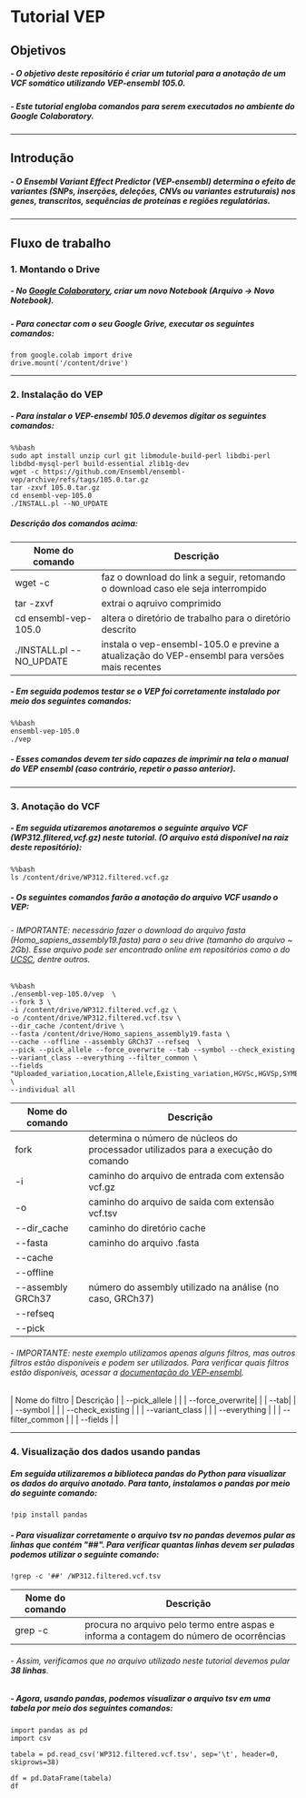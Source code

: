# **Tutorial VEP**

## **Objetivos**

##### - O objetivo deste repositório é criar um tutorial para a anotação de um VCF somático utilizando VEP-ensembl 105.0.
##### - Este tutorial engloba comandos para serem executados no ambiente do Google Colaboratory.

------

## **Introdução**

##### - O Ensembl Variant Effect Predictor (VEP-ensembl) determina o efeito de variantes (SNPs, inserções, deleções, CNVs ou variantes estruturais) nos genes, transcritos, sequências de proteínas e regiões regulatórias.

-----

## **Fluxo de trabalho**

### **1. Montando o Drive**
##### - No [Google Colaboratory](https://colab.research.google.com), criar um novo Notebook (Arquivo -> Novo Notebook).
##### - Para conectar com o seu Google Grive, executar os seguintes comandos:

```
from google.colab import drive
drive.mount('/content/drive')
```

------

### **2. Instalação do VEP**
##### - Para instalar o VEP-ensembl 105.0 devemos digitar os seguintes comandos:

```
%%bash
sudo apt install unzip curl git libmodule-build-perl libdbi-perl libdbd-mysql-perl build-essential zlib1g-dev
wget -c https://github.com/Ensembl/ensembl-vep/archive/refs/tags/105.0.tar.gz
tar -zxvf 105.0.tar.gz
cd ensembl-vep-105.0
./INSTALL.pl --NO_UPDATE 
```

##### Descrição dos comandos acima:

| Nome do comando | Descrição |
| --- | --- |
| wget -c | faz o download do link a seguir, retomando o download caso ele seja interrompido |
| tar -zxvf | extrai o aqruivo comprimido |
| cd ensembl-vep-105.0 | altera o diretório de trabalho para o diretório descrito |
| ./INSTALL.pl --NO_UPDATE | instala o vep-ensembl-105.0 e previne a atualização do VEP-ensembl para versões mais recentes |


##### - Em seguida podemos testar se o VEP foi corretamente instalado por meio dos seguintes comandos:

```
%%bash
ensembl-vep-105.0
./vep
```

##### - Esses comandos devem ter sido capazes de imprimir na tela o manual do VEP ensembl (caso contrário, repetir o passo anterior).

------

### **3. Anotação do VCF**
##### - Em seguida utizaremos anotaremos o seguinte arquivo VCF (WP312.flitered,vcf.gz) neste tutorial. (O arquivo está disponível na raiz deste repositório):

```
%%bash
ls /content/drive/WP312.filtered.vcf.gz
```

##### - Os seguintes comandos farão a anotação do arquivo VCF usando o VEP:
###### - IMPORTANTE: necessário fazer o download do arquivo fasta (Homo_sapiens_assembly19.fasta) para o seu drive (tamanho do arquivo ~ 2Gb). Esse arquivo pode ser encontrado online em repositórios como o do [UCSC](https://hgdownload.soe.ucsc.edu/downloads.html), dentre outros.

```
%%bash
./ensembl-vep-105.0/vep  \
--fork 3 \
-i /content/drive/WP312.filtered.vcf.gz \
-o /content/drive/WP312.filtered.vcf.tsv \
--dir_cache /content/drive \
--fasta /content/drive/Homo_sapiens_assembly19.fasta \
--cache --offline --assembly GRCh37 --refseq  \
--pick --pick_allele --force_overwrite --tab --symbol --check_existing --variant_class --everything --filter_common \
--fields "Uploaded_variation,Location,Allele,Existing_variation,HGVSc,HGVSp,SYMBOL,Consequence,IND,ZYG,Amino_acids,CLIN_SIG,PolyPhen,SIFT,VARIANT_CLASS,FREQS" \
--individual all
  ```

| Nome do comando | Descrição |
| --- | --- |
| fork | determina o número de núcleos do processador utilizados para a execução do comando |
| -i | caminho do arquivo de entrada com extensão vcf.gz |
| -o | caminho do arquivo de saída com extensão vcf.tsv |
| --dir_cache | caminho do diretório cache |
| --fasta | caminho do arquivo .fasta |
| --cache | |
| --offline | |
| --assembly GRCh37 | número do assembly utilizado na análise (no caso, GRCh37) |
| --refseq | |
| --pick | |

###### - IMPORTANTE: neste exemplo utilizamos apenas alguns filtros, mas outros filtros estão disponíveis e podem ser utilizados. Para verificar quais filtros estão disponíveis, acessar a [documentação do VEP-ensembl](https://www.ensembl.org/info/docs/tools/vep/script/vep_filter.html).

| Nome do filtro | Descrição |
| --pick_allele | |
| --force_overwrite| |
| --tab| |
| --symbol | |
| --check_existing | |
| --variant_class | |
| --everything | |
| --filter_common | |
| --fields | |

------

### **4. Visualização dos dados usando pandas**

##### Em seguida utilizaremos a biblioteca **pandas** do Python para visualizar os dados do arquivo anotado. Para tanto, instalamos o pandas por meio do seguinte comando:

```
!pip install pandas
```

##### - Para visualizar corretamente o arquivo tsv no pandas devemos pular as linhas que contém "##". Para verificar quantas linhas devem ser puladas podemos utilizar o seguinte comando:

```
!grep -c '##' /WP312.filtered.vcf.tsv
```

| Nome do comando | Descrição |
| --- | --- |
| grep -c | procura no arquivo pelo termo entre aspas e informa a contagem do número de ocorrências |

###### - Assim, verificamos que no arquivo utilizado neste tutorial devemos pular **38 linhas**.

##### - Agora, usando pandas, podemos visualizar o arquivo tsv em uma tabela por meio dos seguintes comandos:

```
import pandas as pd
import csv

tabela = pd.read_csv('WP312.filtered.vcf.tsv', sep='\t', header=0, skiprows=38)

df = pd.DataFrame(tabela)
df
```
